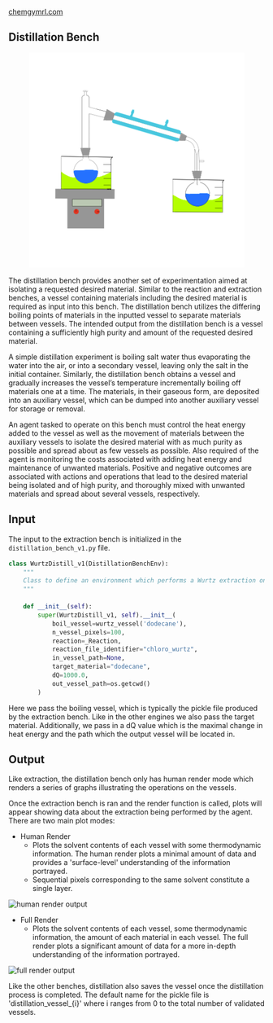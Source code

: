 [chemgymrl.com](https://chemgymrl.com/)

## Distillation Bench

<span style="display:block;text-align:center">![Distillation](tutorial_figures/distillation.png)

The distillation bench provides another set of experimentation aimed at isolating a requested desired material. Similar to the reaction and extraction benches, a vessel containing materials including the desired material is required as input into this bench. The distillation bench utilizes the differing boiling points of materials in the inputted vessel to separate materials between vessels. The intended output from the distillation bench is a vessel containing a sufficiently high purity and amount of the requested desired material.
 
A simple distillation experiment is boiling salt water thus evaporating the water into the air, or into a secondary vessel, leaving only the salt in the initial container. Similarly, the distillation bench obtains a vessel and gradually increases the vessel’s temperature incrementally boiling off materials one at a time. The materials, in their gaseous form, are deposited into an auxiliary vessel, which can be dumped into another auxiliary vessel for storage or removal.

An agent tasked to operate on this bench must control the heat energy added to the vessel as well as the movement of materials between the auxiliary vessels to isolate the desired material with as much purity as possible and spread about as few vessels as possible. Also required of the agent is monitoring the costs associated with adding heat energy and maintenance of unwanted materials. Positive and negative outcomes are associated with actions and operations that lead to the desired material being isolated and of high purity, and thoroughly mixed with unwanted materials and spread about several vessels, respectively.

## Input 

The input to the extraction bench is initialized in the `distillation_bench_v1.py` file.

```python
class WurtzDistill_v1(DistillationBenchEnv):
    """
    Class to define an environment which performs a Wurtz extraction on materials in a vessel.
    """

    def __init__(self):
        super(WurtzDistill_v1, self).__init__(
            boil_vessel=wurtz_vessel('dodecane'),
            n_vessel_pixels=100,
            reaction=_Reaction,
            reaction_file_identifier="chloro_wurtz",
            in_vessel_path=None,
            target_material="dodecane",
            dQ=1000.0,
            out_vessel_path=os.getcwd()
        )
```

Here we pass the boiling vessel, which is typically the pickle file produced by the extraction bench. Like in the other 
engines we also pass the target material. Additionally, we pass in a dQ value which is the maximal change in heat 
energy and the path which the output vessel will be located in.

## Output

Like extraction, the distillation bench only has human render mode which renders a series of graphs illustrating the 
operations on the vessels. 

Once the extraction bench is ran and the render function is called, plots will appear showing data about the extraction 
being performed by the agent. There are two main plot modes:

- Human Render
    - Plots the solvent contents of each vessel with some thermodynamic information. The human render plots a minimal
    amount of data and provides a 'surface-level' understanding of the information portrayed.
    - Sequential pixels corresponding to the same solvent constitute a single layer.

![human render output](tutorial_figures/reaction/human_render_distillation.png)

- Full Render
    -  Plots the solvent contents of each vessel, some thermodynamic information, the amount of each material in each vessel.
    The full render plots a significant amount of data for a more in-depth understanding of the information portrayed.

![full render output](tutorial_figures/reaction/full_render_distillation.png)

Like the other benches, distillation also saves the vessel once the distillation process is completed. The default name 
for the pickle file is 'distillation_vessel_{i}' where i ranges from 0 to the total number of validated vessels.
